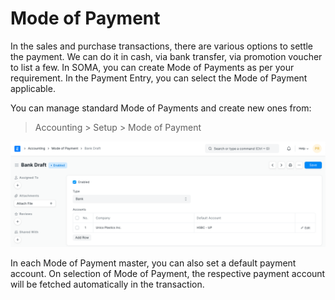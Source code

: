 
# Mode of Payment


In the sales and purchase transactions, there are various options to settle the payment. We can do it in cash, via bank transfer, via promotion voucher to list a few. In SOMA, you can create Mode of Payments as per your requirement. In the Payment Entry, you can select the Mode of Payment applicable.


You can manage standard Mode of Payments and create new ones from:



> 
> Accounting > Setup > Mode of Payment
> 
> 
> 


![reorder level](/files/mode-of-payments.png)


In each Mode of Payment master, you can also set a default payment account. On selection of Mode of Payment, the respective payment account will be fetched automatically in the transaction.


